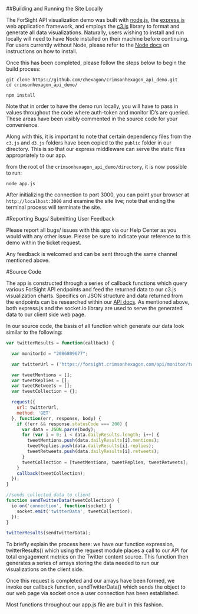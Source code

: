 ##Building and Running the Site Locally

The ForSight API visualization demo was built with [node.js](https://nodejs.org/en/), the [express.js](http://expressjs.com/) web application framework, and employs the [c3.js](http://c3js.org/) library to format and generate all data visualizations. Naturally, users wishing to install and run locally will need to have Node installed on their machine before continuing. For users currently without Node, please refer to the [Node docs](https://nodejs.org/en/download/) on instructions on how to install. 

Once this has been completed, please follow the steps below to begin the build process:

```
git clone https://github.com/chexagon/crimsonhexagon_api_demo.git
cd crimsonhexagon_api_demo/

npm install
```

Note that in order to have the demo run locally, you will have to pass in values throughout the code where auth-token and monitor ID’s are queried. These areas have been visibly commented in the source code for your convenience.

Along with this, it is important to note that certain dependency files from the `c3.js` and `d3.js` folders have been copied to the `public` folder in our directory. This is so that our express middleware can serve the static files appropriately to our app.

 from the root of the `crimsonhexagon_api_demo/directory`, it is now possible to run:

```
node app.js
```

After initializing the connection to port 3000, you can point your browser at `http://localhost:3000` and examine the site live; note that ending the terminal process will terminate the site. 


#Reporting Bugs/ Submitting User Feedback

Please report all bugs/ issues with this app via our Help Center as you would with any other issue. Please be sure to indicate your reference to this demo within the ticket request.

Any feedback is welcomed and can be sent through the same channel mentioned above.

#Source Code

The app is constructed through a series of callback functions which query various ForSight API endpoints and feed the returned data to our c3.js visualization charts. Specifics on JSON structure and data returned from the endpoints can be researched within our [API docs](https://api.crimsonhexagon.com/api/chs/index.html). As mentioned above, both express.js and the socket.io library are used to serve the generated data to our client side web page. 

In our source code, the basis of all function which generate our data look similar to the following: 

```javascript
var twitterResults = function(callback) {

  var monitorId = "2086809677";

  var twitterUrl = ('https://forsight.crimsonhexagon.com/api/monitor/twittersocial/totalengagement?id=' + monitorId + '&start=' + startDate + '&end=' + endDate + '&auth=' + auth);

  var tweetMentions = [];
  var tweetReplies = [];
  var tweetRetweets = [];
  var tweetCollection = {};

  request({
    url: twitterUrl,
    method: 'GET'
  }, function(err, response, body) {
    if (!err && response.statusCode === 200) {
      var data = JSON.parse(body);
      for (var i = 0; i < data.dailyResults.length; i++) {
        tweetMentions.push(data.dailyResults[i].mentions);
        tweetReplies.push(data.dailyResults[i].replies);
        tweetRetweets.push(data.dailyResults[i].retweets);
      } 
      tweetCollection = [tweetMentions, tweetReplies, tweetRetweets];
    }
    callback(tweetCollection);
  });
}

//sends collected data to client
function sendTwitterData(tweetCollection) {
  io.on('connection', function(socket) {
    socket.emit('twitterData', tweetCollection);
  });
}

twitterResults(sendTwitterData);
```

To briefly explain the process here: we have our function expression, twitterResults() which using the request module places a call to our API for total engagement metrics on the Twitter content source. This function then generates a series of arrays storing the data needed to run our visualizations on the client side. 

Once this request is completed and our arrays have been formed, we invoke our callback function, sendTwitterData() which sends the object to our web page via socket once a user connection has been established.  

Most functions throughout our app.js file are built in this fashion. 










